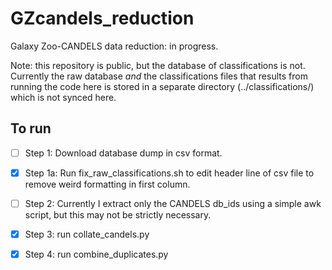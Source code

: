GZcandels_reduction
===================

Galaxy Zoo-CANDELS data reduction: in progress.

Note: this repository is public, but the database of classifications is not. Currently the raw database *and* the classifications files that results from running the code here is stored in a separate directory (../classifications/) which is not synced here.

## To run

- [ ] Step 1: Download database dump in csv format.

- [x] Step 1a: Run fix_raw_classifications.sh to edit header line of csv file to remove weird formatting in first column.

- [ ] Step 2: Currently I extract only the CANDELS db_ids using a simple awk script, but this may not be strictly necessary.

- [x] Step 3: run collate_candels.py

- [x] Step 4: run combine_duplicates.py


